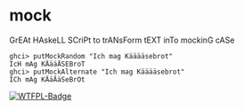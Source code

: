# mock

GrEAt HAskeLL SCriPt to trANsForm tEXT inTo mockinG cASe

```
ghci> putMockRandom "Ich mag Kääääsebrot"
IcH mAg KÄääÄSEBroT
ghci> putMockAlternate "Ich mag Kääääsebrot"
ICh mAg KÄäÄäSeBrOt
```

[![WTFPL-Badge](http://www.wtfpl.net/wp-content/uploads/2012/12/wtfpl-badge-1.png)](http://www.wtfpl.net)
